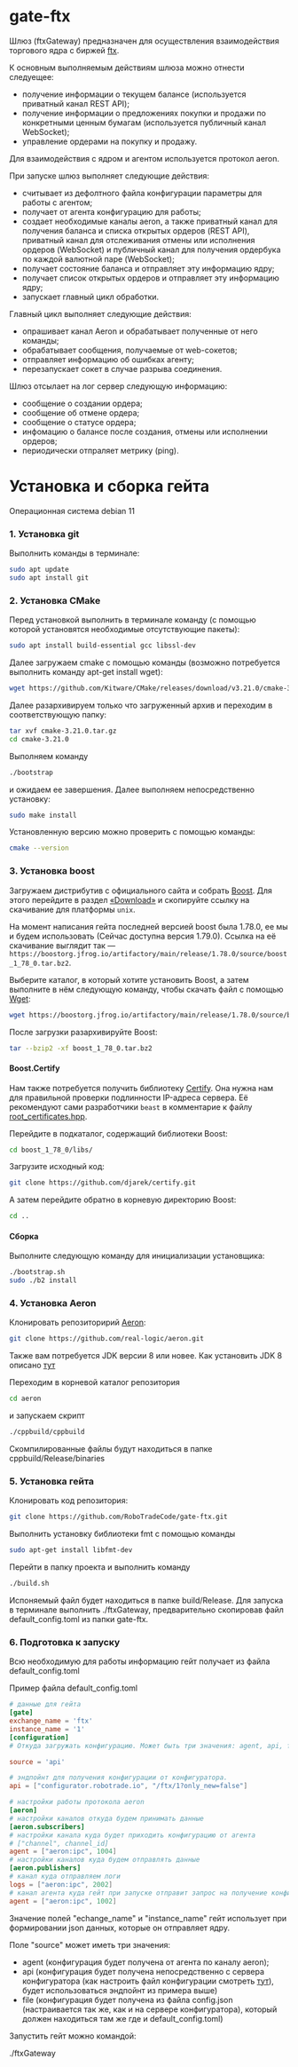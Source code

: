 # gate-ftx
 Шлюз (ftxGateway) предназначен для осуществления взаимодействия торгового ядра с биржей [ftx](https://ftx.com).
 
 К основным выполняемым действиям шлюза можно отнести следуещее:
 
  - получение информации о текущем балансе (используется приватный канал REST API);
  - получение информации о предложениях покупки и продажи по конкретными ценным бумагам (используется публичный канал WebSocket);
  - управление ордерами на покупку и продажу.

Для взаимодействия с ядром и агентом используется протокол aeron.

При запуске шлюз выполняет следующие действия:
 - считывает из дефолтного файла конфигурации параметры для работы с агентом;
 - получает от агента конфигурацию для работы;
 - создает необходимые каналы aeron, а также приватный канал для получения баланса и списка открытых ордеров (REST API), приватный канал для отслеживания отмены или исполнения ордеров (WebSocket) и публичный канал для получения ордербука по каждой валютной паре (WebSocket);
 - получает состояние баланса и отправляет эту информацию ядру;
 - получает список открытых ордеров и отправляет эту информацию ядру;
 - запускает главный цикл обработки.

Главный цикл выполняет следующие действия:
 - опрашивает канал Aeron и обрабатывает полученные от него команды;
 - обрабатывает сообщения, получаемые от web-сокетов;
 - отправляет информацию об ошибках агенту;
 - перезапускает сокет в случае разрыва соединения.

Шлюз отсылает на лог сервер следующую информацию:
 - сообщение о создании ордера;
 - сообщение об отмене ордера;
 - сообщение о статусе ордера;
 - инфомацию о балансе после создания, отмены или исполнении ордеров;
 - периодически отпраляет метрику (ping).

# Установка и сборка гейта

Операционная система debian 11

### 1. Установка git

Выполнить команды в терминале:
```bash
sudo apt update
sudo apt install git
```
### 2. Установка CMake

Перед установкой выполнить в терминале команду (с помощью которой установятся необходимые отсутствующие пакеты):
```bash
sudo apt install build-essential gcc libssl-dev
```
Далее загружаем cmake с помощью команды (возможно потребуется выполнить команду apt-get install wget):
```bash
wget https://github.com/Kitware/CMake/releases/download/v3.21.0/cmake-3.21.0.tar.gz
```
Далее разархивируем только что загруженный архив и переходим в соответствующую папку:
```bash
tar xvf cmake-3.21.0.tar.gz
cd cmake-3.21.0 
```
Выполняем команду 
```bash
./bootstrap 
```
и ожидаем ее завершения.
Далее выполняем непосредственно установку:
```bash
sudo make install
```
Установленную версию можно проверить с помощью команды:
```bash
cmake --version
```
### 3. Установка boost

Загружаем дистрибутив с официального сайта и собрать [Boost](https://www.boost.org/). Для этого перейдите в раздел [«Download»](https://www.boost.org/users/download/) и скопируйте ссылку на скачивание для
платформы `unix`.

На момент написания гейта последней версией boost была 1.78.0, ее мы и будем использовать (Сейчас доступна версия 1.79.0). Ссылка на её скачивание выглядит так
— `https://boostorg.jfrog.io/artifactory/main/release/1.78.0/source/boost_1_78_0.tar.bz2`.

Выберите каталог, в который хотите установить Boost, а затем выполните в нём следующую команду, чтобы скачать файл с
помощью [Wget](https://ru.wikipedia.org/wiki/Wget):

```bash
wget https://boostorg.jfrog.io/artifactory/main/release/1.78.0/source/boost_1_78_0.tar.bz2
```

После загрузки разархивируйте Boost:

```bash
tar --bzip2 -xf boost_1_78_0.tar.bz2
```

#### Boost.Certify

Нам также потребуется получить библиотеку [Certify](https://github.com/djarek/certify). Она нужна нам для правильной
проверки подлинности IP-адреса сервера. Её рекомендуют сами разработчики `beast` в комментарие к
файлу [root_certificates.hpp](https://www.boost.org/doc/libs/master/libs/beast/example/common/root_certificates.hpp).

Перейдите в подкаталог, содержащий библиотеки Boost:

```bash
cd boost_1_78_0/libs/
```

Загрузите исходный код:

```bash
git clone https://github.com/djarek/certify.git
```

А затем перейдите обратно в корневую директорию Boost:

```bash
cd ..
```

#### Сборка

Выполните следующую команду для инициализации установщика:

```bash
./bootstrap.sh
sudo ./b2 install
```
### 4. Установка Aeron

 Клонировать репозиторирий [Aeron](https://github.com/real-logic/aeron.git):
```bash
git clone https://github.com/real-logic/aeron.git
```
Также вам потребуется JDK версии 8 или новее. Как установить JDK 8 описано [тут](https://linuxthebest.net/yak-vstanoviti-oracle-java-17-lts-na-ubuntu-debian-linux-mint-abo-pop-_os-za-dopomogoyu-shovishha-ppa/)

Переходим в корневой каталог репозитория
```bash
cd aeron
```
и запускаем скрипт
```bash
./cppbuild/cppbuild
```
Скомпилированные файлы будут находиться в папке cppbuild/Release/binaries
 
### 5. Установка гейта

Клонировать код репозитория:

```bash
git clone https://github.com/RoboTradeCode/gate-ftx.git
```

Выполнить установку библиотеки fmt с помощью команды
```bash
sudo apt-get install libfmt-dev
```

Перейти в папку проекта и выполнить команду

```bash
./build.sh
```
Испоняемый файл будет находиться в папке build/Release. Для запуска в терминале выполнить ./ftxGateway, предварительно скопировав файл  default_config.toml из папки gate-ftx.


### 6. Подготовка к запуску

Всю необходимую для работы информацию гейт получает из файла default_config.toml

Пример файла default_config.toml
 
```toml
# данные для гейта
[gate]
exchange_name = 'ftx'
instance_name = '1'
[configuration]
# Откуда загружать конфигурацию. Может быть три значения: agent, api, file.

source = 'api'

# эндпойнт для получения конфигурации от конфигуратора.
api = ["configurator.robotrade.io", "/ftx/1?only_new=false"]

# настройки работы протокола aeron
[aeron]
# настройки каналов откуда будем принимать данные
[aeron.subscribers]
# настройки канала куда будет приходить конфигурацию от агента
# ["channel", channel_id]       
agent = ["aeron:ipc", 1004]
# настройки каналов куда будем отправлять данные
[aeron.publishers]
# канал куда отправляем логи
logs = ["aeron:ipc", 2002]
# канал агента куда гейт при запуске отправит запрос на получение конфига
agent = ["aeron:ipc", 1002]
```
 
 Значение полей "echange_name" и "instance_name" гейт использует при формировании json данных, которые он отправляет ядру.

 Поле "source" может иметь три значения:

 - agent (конфигурация будет получена от агента по каналу aeron);
 - api   (конфигурация будет получена непосредственно с сервера конфигуратора (как настроить файл конфигурации смотреть [тут](https://github.com/RoboTradeCode/gate-ftx/wiki/Gate-Configuration)), будет использоваться эндпойнт из примера выше)
 - file  (конфигурация будет получена из файла config.json (настраивается так же, как и на сервере конфигуратора), который должен находиться там же где и default_config.toml)



Запустить гейт можно командой:

./ftxGateway

